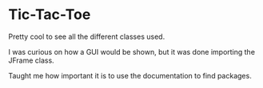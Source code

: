 # Tic-Tac-Toe

Pretty cool to see all the different classes used. 

I was curious on how a GUI would be shown, but it was done importing the JFrame class.

Taught me how important it is to use the documentation to find packages.
